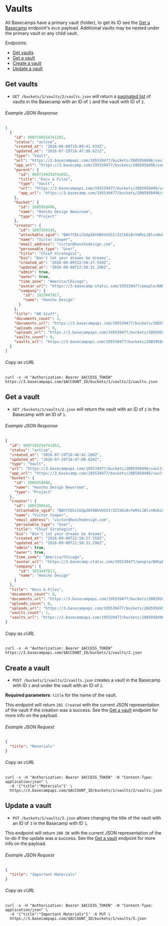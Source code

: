 Vaults
======

All Basecamps have a primary vault (folder), to get its ID see the [Get a Basecamp][basecamp] endpoint's `dock` payload. Additional vaults may be nested under the primary vault or any child vault.

Endpoints:

- [Get vaults](#get-vaults)
- [Get a vault](#get-a-vault)
- [Create a vault](#create-a-vault)
- [Update a vault](#update-a-vault)

Get vaults
----------

* `GET /buckets/1/vaults/2/vaults.json` will return a [paginated list][pagination] of vaults in the Basecamp with an ID of `1` and the vault with ID of `2`.

###### Example JSON Response
<!-- START GET /buckets/1/vaults/2/vaults.json -->
```json
[
  {
    "id": 9007199254741202,
    "status": "active",
    "created_at": "2016-06-08T19:00:41.933Z",
    "updated_at": "2016-07-19T16:47:00.621Z",
    "type": "Vault",
    "url": "https://3.basecampapi.com/195539477/buckets/2085958496/vaults/9007199254741202.json",
    "app_url": "https://3.basecamp.com/195539477/buckets/2085958496/vaults/9007199254741202",
    "parent": {
      "id": 9007199254741052,
      "title": "Docs & Files",
      "type": "Vault",
      "url": "https://3.basecampapi.com/195539477/buckets/2085958496/vaults/9007199254741052.json",
      "app_url": "https://3.basecamp.com/195539477/buckets/2085958496/vaults/9007199254741052"
    },
    "bucket": {
      "id": 2085958496,
      "name": "Honcho Design Newsroom",
      "type": "Project"
    },
    "creator": {
      "id": 1007299143,
      "attachable_sgid": "BAh7CEkiCGdpZAY6BkVUSSIrZ2lkOi8vYmMzL1BlcnNvbi8xMDA3Mjk5MTQzP2V4cGlyZXNfaW4GOwBUSSIMcHVycG9zZQY7AFRJIg9hdHRhY2hhYmxlBjsAVEkiD2V4cGlyZXNfYXQGOwBUMA==--919d2c8b11ff403eefcab9db42dd26846d0c3102",
      "name": "Victor Cooper",
      "email_address": "victor@honchodesign.com",
      "personable_type": "User",
      "title": "Chief Strategist",
      "bio": "Don't let your dreams be dreams",
      "created_at": "2016-09-09T22:58:27.559Z",
      "updated_at": "2016-09-09T22:58:31.296Z",
      "admin": true,
      "owner": true,
      "time_zone": "America/Chicago",
      "avatar_url": "https://3.basecamp-static.com/195539477/people/BAhpBEcqCjw=--c632b967cec296b87363a697a67a87f9cc1e5b45/avatar-64-x4",
      "company": {
        "id": 1033447817,
        "name": "Honcho Design"
      }
    },
    "title": "HR Stuff",
    "documents_count": 1,
    "documents_url": "https://3.basecampapi.com/195539477/buckets/2085958496/vaults/9007199254741202/documents.json",
    "uploads_count": 0,
    "uploads_url": "https://3.basecampapi.com/195539477/buckets/2085958496/vaults/9007199254741202/uploads.json",
    "vaults_count": 0,
    "vaults_url": "https://3.basecampapi.com/195539477/buckets/2085958496/vaults/9007199254741202/vaults.json"
  }
]
```
<!-- END GET /buckets/1/vaults/2/vaults.json -->
###### Copy as cURL

``` shell
curl -s -H "Authorization: Bearer $ACCESS_TOKEN" https://3.basecampapi.com/$ACCOUNT_ID/buckets/1/vaults/2/vaults.json
```

Get a vault
-----------

* `GET /buckets/1/vaults/2.json` will return the vault with an ID of `2` in the Basecamp with an ID of `1`.

###### Example JSON Response
<!-- START GET /buckets/1/vaults/2.json -->
```json
{
  "id": 9007199254741052,
  "status": "active",
  "created_at": "2016-07-19T16:46:42.200Z",
  "updated_at": "2016-07-19T16:47:00.628Z",
  "type": "Vault",
  "url": "https://3.basecampapi.com/195539477/buckets/2085958496/vaults/9007199254741052.json",
  "app_url": "https://3.basecamp.com/195539477/buckets/2085958496/vaults/9007199254741052",
  "bucket": {
    "id": 2085958496,
    "name": "Honcho Design Newsroom",
    "type": "Project"
  },
  "creator": {
    "id": 1007299143,
    "attachable_sgid": "BAh7CEkiCGdpZAY6BkVUSSIrZ2lkOi8vYmMzL1BlcnNvbi8xMDA3Mjk5MTQzP2V4cGlyZXNfaW4GOwBUSSIMcHVycG9zZQY7AFRJIg9hdHRhY2hhYmxlBjsAVEkiD2V4cGlyZXNfYXQGOwBUMA==--919d2c8b11ff403eefcab9db42dd26846d0c3102",
    "name": "Victor Cooper",
    "email_address": "victor@honchodesign.com",
    "personable_type": "User",
    "title": "Chief Strategist",
    "bio": "Don't let your dreams be dreams",
    "created_at": "2016-09-09T22:58:27.559Z",
    "updated_at": "2016-09-09T22:58:31.296Z",
    "admin": true,
    "owner": true,
    "time_zone": "America/Chicago",
    "avatar_url": "https://3.basecamp-static.com/195539477/people/BAhpBEcqCjw=--c632b967cec296b87363a697a67a87f9cc1e5b45/avatar-64-x4",
    "company": {
      "id": 1033447817,
      "name": "Honcho Design"
    }
  },
  "title": "Docs & Files",
  "documents_count": 0,
  "documents_url": "https://3.basecampapi.com/195539477/buckets/2085958496/vaults/9007199254741052/documents.json",
  "uploads_count": 0,
  "uploads_url": "https://3.basecampapi.com/195539477/buckets/2085958496/vaults/9007199254741052/uploads.json",
  "vaults_count": 1,
  "vaults_url": "https://3.basecampapi.com/195539477/buckets/2085958496/vaults/9007199254741052/vaults.json"
}
```
<!-- END GET /buckets/1/vaults/2.json -->
###### Copy as cURL

``` shell
curl -s -H "Authorization: Bearer $ACCESS_TOKEN" https://3.basecampapi.com/$ACCOUNT_ID/buckets/1/vaults/2.json
```

Create a vault
--------------

* `POST /buckets/1/vaults/2/vaults.json` creates a vault in the Basecamp with ID `1` and under the vault with an ID of `2`.

**Required parameters**: `title` for the name of the vault.

This endpoint will return `201 Created` with the current JSON representation of the vault if the creation was a success. See the [Get a vault](#get-a-vault) endpoint for more info on the payload.

###### Example JSON Request

``` json
{
  "title": "Materials"
}
```

###### Copy as cURL

``` shell
curl -s -H "Authorization: Bearer $ACCESS_TOKEN" -H "Content-Type: application/json" \
  -d '{"title":"Materials"}' \
  https://3.basecampapi.com/$ACCOUNT_ID/buckets/1/vaults/2/vaults.json
```

Update a vault
--------------

* `PUT /buckets/1/vaults/3.json` allows changing the title of the vault with an ID of `3` in the Basecamp with ID `1`.

This endpoint will return `200 OK` with the current JSON representation of the to-do if the update was a success. See the [Get a vault](#get-a-vault) endpoint for more info on the payload.

###### Example JSON Request

``` json
{
  "title": "Important Materials"
}
```

###### Copy as cURL

``` shell
curl -s -H "Authorization: Bearer $ACCESS_TOKEN" -H "Content-Type: application/json" \
  -d '{"title":"Important Materials"}' -X PUT \
  https://3.basecampapi.com/$ACCOUNT_ID/buckets/1/vaults/3.json
```

[basecamp]: https://github.com/basecamp/bc3-api/blob/master/sections/basecamps.md#get-a-basecamp
[pagination]: https://github.com/basecamp/bc3-api/blob/master/README.md#pagination
